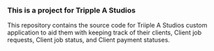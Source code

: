 ### This is a project for Tripple A Studios
This repository contains the source code for Triiple A Studios custom application to aid them with keeping track of their clients, Client job requests, Client job status, and Client payment statuses. 
